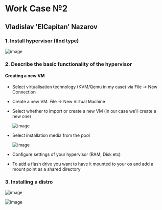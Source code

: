 # Work Case №2

## Vladislav 'ElCapitan' Nazarov

### 1. Install hypervisor (IInd type)

![image](https://github.com/user-attachments/assets/a9488361-56f1-4637-85f5-c907fd8dc21a)

### 2. Describe the basic functionality of the hypervisor

#### Creating a new VM
  - Select virtualisation technology (KVM/Qemu in my case) via File -> New Connection
  - Create a new VM. File -> New Virtual Machine
  - Select whether to import or create a new VM (in our case we'll create a new one)
    
    ![image](https://github.com/user-attachments/assets/0e4be233-3764-4240-b299-393504b4f1e2)

  - Select installation media from the pool

    ![image](https://github.com/user-attachments/assets/69bfe1a1-6266-4fb7-885d-f6278d6da06d)

  - Configure settings of your hypervisor (RAM, Disk etc)
  - To add a flash drive you want to have it mounted to your os and add a mount point as a shared directory
    
### 3. Installing a distro

![image](https://github.com/user-attachments/assets/c5a22b74-04b3-4a8b-96a1-e7da9a28ddbe)

![image](https://github.com/user-attachments/assets/4f026e3f-0567-48e9-a1c1-bd45028c8578)


